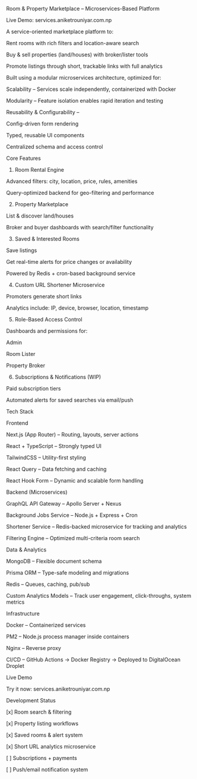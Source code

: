 Room & Property Marketplace – Microservices-Based Platform

Live Demo: services.aniketrouniyar.com.np

A service-oriented marketplace platform to:

Rent rooms with rich filters and location-aware search

Buy & sell properties (land/houses) with broker/lister tools

Promote listings through short, trackable links with full analytics


Built using a modular microservices architecture, optimized for:

Scalability – Services scale independently, containerized with Docker

Modularity – Feature isolation enables rapid iteration and testing

Reusability & Configurability –

Config-driven form rendering

Typed, reusable UI components

Centralized schema and access control



Core Features

1. Room Rental Engine

Advanced filters: city, location, price, rules, amenities

Query-optimized backend for geo-filtering and performance


2. Property Marketplace

List & discover land/houses

Broker and buyer dashboards with search/filter functionality


3. Saved & Interested Rooms

Save listings

Get real-time alerts for price changes or availability

Powered by Redis + cron-based background service


4. Custom URL Shortener Microservice

Promoters generate short links

Analytics include: IP, device, browser, location, timestamp


5. Role-Based Access Control

Dashboards and permissions for:

Admin

Room Lister

Property Broker



6. Subscriptions & Notifications (WIP)

Paid subscription tiers

Automated alerts for saved searches via email/push


Tech Stack

Frontend

Next.js (App Router) – Routing, layouts, server actions

React + TypeScript – Strongly typed UI

TailwindCSS – Utility-first styling

React Query – Data fetching and caching

React Hook Form – Dynamic and scalable form handling


Backend (Microservices)

GraphQL API Gateway – Apollo Server + Nexus

Background Jobs Service – Node.js + Express + Cron

Shortener Service – Redis-backed microservice for tracking and analytics

Filtering Engine – Optimized multi-criteria room search


Data & Analytics

MongoDB – Flexible document schema

Prisma ORM – Type-safe modeling and migrations

Redis – Queues, caching, pub/sub

Custom Analytics Models – Track user engagement, click-throughs, system metrics


Infrastructure

Docker – Containerized services

PM2 – Node.js process manager inside containers

Nginx – Reverse proxy

CI/CD – GitHub Actions → Docker Registry → Deployed to DigitalOcean Droplet

Live Demo

Try it now: services.aniketrouniyar.com.np


Development Status

[x] Room search & filtering

[x] Property listing workflows

[x] Saved rooms & alert system

[x] Short URL analytics microservice

[ ] Subscriptions + payments

[ ] Push/email notification system

